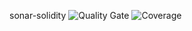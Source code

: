 sonar-solidity ![Quality Gate](https://sonarcloud.io/api/project_badges/measure?project=org.sonarsource.solidity%3Asonar-solidity&metric=alert_status) ![Coverage](https://sonarcloud.io/api/project_badges/measure?project=org.sonarsource.solidity%3Asonar-solidity&metric=coverage)

